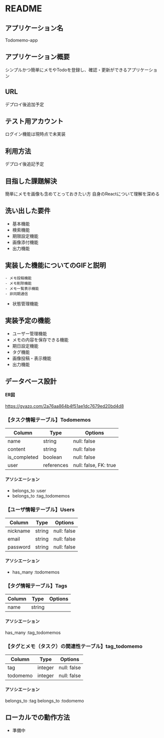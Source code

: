 # README
## アプリケーション名
 Todomemo-app
## アプリケーション概要
 シンプルかつ簡単にメモやTodoを登録し、確認・更新ができるアプリケーション
## URL
 デプロイ後追加予定
## テスト用アカウント
 ログイン機能は現時点で未実装
## 利用方法
 デプロイ後追記予定
## 目指した課題解決
 簡単にメモを画像も含めてとっておきたい方
 自身のReactについて理解を深める
## 洗い出した要件
- 基本機能
- 検索機能
- 期限設定機能
- 画像添付機能
- 出力機能
## 実装した機能についてのGIFと説明
    - メモ投稿機能
    - メモ削除機能
    - メモ一覧表示機能
    - 非同期通信
- 状態管理機能
## 実装予定の機能
- ユーザー管理機能
- メモの内容を保存できる機能
- 期日設定機能
- タグ機能
- 画像投稿・表示機能
- 出力機能
## データベース設計
#### ER図
https://gyazo.com/2a76aa864b4f51ae1dc7679ed20bd4d8
### 【タスク情報テーブル】Todomemos
| Column       | Type    | Options                 |
| ------------ | ------- | ----------------------- |
| name         | string  | null: false             |
| content      | string  | null: false             |
| is_completed | boolean | null: false             |
| user         | references | null: false, FK: true|
#### アソシエーション
- belongs_to :user
- belongs_to :tag_todomemos
### 【ユーザ情報テーブル】Users
| Column   | Type   | Options     |
| -------- | ------ | ----------- |
| nickname | string | null: false |
| email    | string | null: false |
| password | string | null: false |
#### アソシエーション
- has_many :todomemos
### 【タグ情報テーブル】Tags
| Column   | Type   | Options     |
| -------- | ------ | ----------- |
| name     | string |             |
#### アソシエーション
has_many :tag_todomemos
### 【タグとメモ（タスク）の関連性テーブル】tag_todomemo
| Column   | Type    | Options     |
| -------- | ------- | ----------- |
| tag      | integer | null: false |
| todomemo | integer | null: false |
#### アソシエーション
belongs_to :tag
belongs_to :todomemo
## ローカルでの動作方法
- 準備中